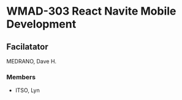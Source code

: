 # WMAD-303 React Navite Mobile Development

## Facilatator 
MEDRANO, Dave H.

### Members
- ITSO, Lyn
